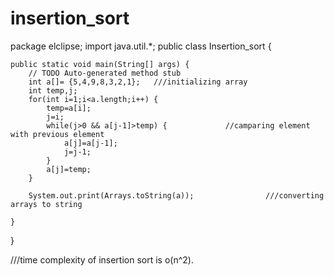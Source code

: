 # insertion_sort

package elclipse;
import java.util.*;
public class Insertion_sort {

	public static void main(String[] args) {
		// TODO Auto-generated method stub
		int a[]= {5,4,9,8,3,2,1};   ///initializing array
		int temp,j;
		for(int i=1;i<a.length;i++) {
			temp=a[i];
			j=i;
			while(j>0 && a[j-1]>temp) {             //camparing element with previous element
				a[j]=a[j-1];                       
				j=j-1;
			}
			a[j]=temp;
		}

		System.out.print(Arrays.toString(a));                ///converting arrays to string

	}
}

///time complexity of insertion sort is o(n^2).
